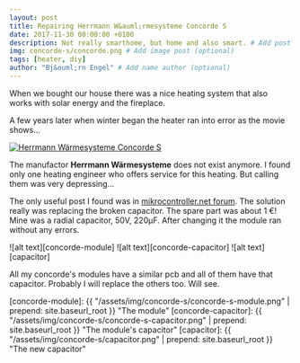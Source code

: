 ```yaml
---
layout: post
title: Repairing Herrmann W&auml;rmesysteme Concorde S
date: 2017-11-30 00:00:00 +0100
description: Not really smarthome, but home and also smart. # Add post description (optional)
img: concorde-s/concorde.png # Add image post (optional)
tags: [heater, diy]
author: "Bj&ouml;rn Engel" # Add name author (optional)
---
```

When we bought our house there was a nice heating system that also works with solar energy and the fireplace.

A few years later when winter began the heater ran into error as the movie shows...

[![Herrmann W&auml;rmesysteme Concorde S](https://img.youtube.com/vi/4VZAw-EzEAI/0.jpg)](https://www.youtube.com/watch?v=4VZAw-EzEAI)

The manufactor **Herrmann W&auml;rmesysteme** does not exist anymore. I found only one heating engineer who offers service for this heating. But calling them was very depressing... 

The only useful post I found was in [mikrocontroller.net forum][mikrocontroller-net]. The solution really was replacing the broken capacitor. The spare part was about 1 &euro;! Mine was a radial capacitor, 50V, 220&micro;F. After changing it the module ran without any errors.

![alt text][concorde-module]
![alt text][concorde-capacitor]
![alt text][capacitor]

All my concorde's modules have a similar pcb and all of them have that capacitor. Probably I will replace the others too. Will see.



[mikrocontroller-net]: https://www.mikrocontroller.net/topic/287329
[concorde-module]: {{ "/assets/img/concorde-s/concorde-s-module.png" | prepend: site.baseurl_root }} "The module"
[concorde-capacitor]: {{ "/assets/img/concorde-s/concorde-s-capacitor.png" | prepend: site.baseurl_root }} "The module's capacitor"
[capacitor]: {{ "/assets/img/concorde-s/capacitor.png" | prepend: site.baseurl_root }} "The new capacitor"
